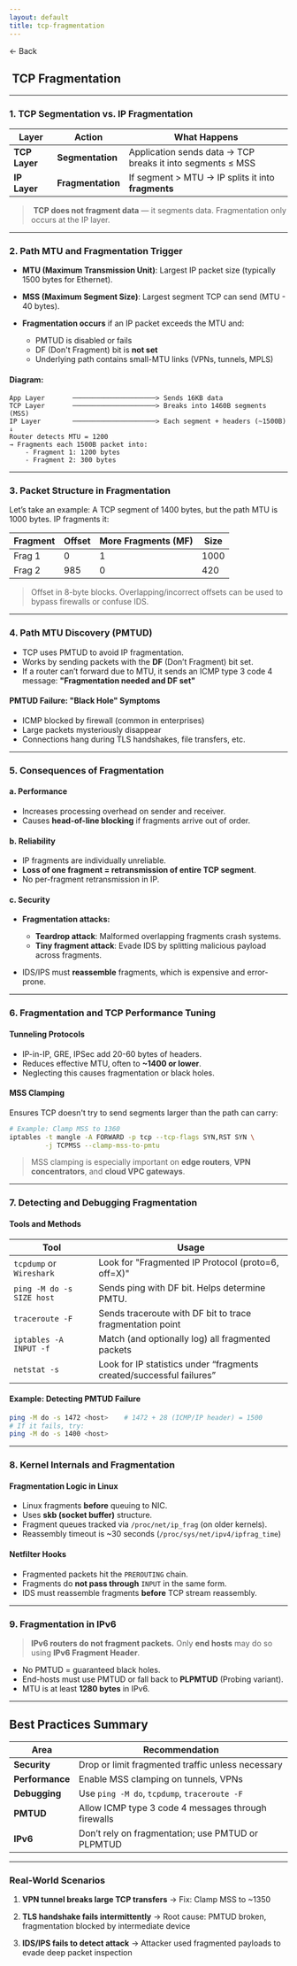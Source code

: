 ```yaml
---
layout: default
title: tcp-fragmentation
---
```


<a href="https://anish7610.github.io/technical-writeups" style="text-decoration: none;">← Back</a>


## ️ TCP Fragmentation

---

###  1. TCP Segmentation vs. IP Fragmentation

| Layer         | Action            | What Happens                                               |
| ------------- | ----------------- | ---------------------------------------------------------- |
| **TCP Layer** | **Segmentation**  | Application sends data → TCP breaks it into segments ≤ MSS |
| **IP Layer**  | **Fragmentation** | If segment > MTU → IP splits it into **fragments**         |

> ️ **TCP does not fragment data** — it segments data. Fragmentation only occurs at the IP layer.

---

###  2. Path MTU and Fragmentation Trigger

* **MTU (Maximum Transmission Unit)**: Largest IP packet size (typically 1500 bytes for Ethernet).
* **MSS (Maximum Segment Size)**: Largest segment TCP can send (MTU - 40 bytes).
* **Fragmentation occurs** if an IP packet exceeds the MTU and:

  * PMTUD is disabled or fails
  * DF (Don't Fragment) bit is **not set**
  * Underlying path contains small-MTU links (VPNs, tunnels, MPLS)

#### Diagram:

```
App Layer       ─────────────────────> Sends 16KB data
TCP Layer       ─────────────────────> Breaks into 1460B segments (MSS)
IP Layer        ─────────────────────> Each segment + headers (~1500B)
↓
Router detects MTU = 1200
→ Fragments each 1500B packet into:
    - Fragment 1: 1200 bytes
    - Fragment 2: 300 bytes
```

---

###  3. Packet Structure in Fragmentation

Let’s take an example: A TCP segment of 1400 bytes, but the path MTU is 1000 bytes. IP fragments it:

| Fragment | Offset | More Fragments (MF) | Size |
| -------- | ------ | ------------------- | ---- |
| Frag 1   | 0      | 1                   | 1000 |
| Frag 2   | 985    | 0                   | 420  |

> Offset in 8-byte blocks. Overlapping/incorrect offsets can be used to bypass firewalls or confuse IDS.

---

###  4. Path MTU Discovery (PMTUD)

* TCP uses PMTUD to avoid IP fragmentation.
* Works by sending packets with the **DF** (Don’t Fragment) bit set.
* If a router can’t forward due to MTU, it sends an ICMP type 3 code 4 message:
  **"Fragmentation needed and DF set"**

#### PMTUD Failure: "Black Hole" Symptoms

* ICMP blocked by firewall (common in enterprises)
* Large packets mysteriously disappear
* Connections hang during TLS handshakes, file transfers, etc.

---

###  5. Consequences of Fragmentation

####  a. Performance

* Increases processing overhead on sender and receiver.
* Causes **head-of-line blocking** if fragments arrive out of order.

####  b. Reliability

* IP fragments are individually unreliable.
* **Loss of one fragment = retransmission of entire TCP segment**.
* No per-fragment retransmission in IP.

####  c. Security

* **Fragmentation attacks:**

  * **Teardrop attack**: Malformed overlapping fragments crash systems.
  * **Tiny fragment attack**: Evade IDS by splitting malicious payload across fragments.
* IDS/IPS must **reassemble** fragments, which is expensive and error-prone.

---

###  6. Fragmentation and TCP Performance Tuning

####  Tunneling Protocols

* IP-in-IP, GRE, IPSec add 20-60 bytes of headers.
* Reduces effective MTU, often to **\~1400 or lower**.
* Neglecting this causes fragmentation or black holes.

####  MSS Clamping

Ensures TCP doesn't try to send segments larger than the path can carry:

```bash
# Example: Clamp MSS to 1360
iptables -t mangle -A FORWARD -p tcp --tcp-flags SYN,RST SYN \
         -j TCPMSS --clamp-mss-to-pmtu
```

> MSS clamping is especially important on **edge routers**, **VPN concentrators**, and **cloud VPC gateways**.

---

###  7. Detecting and Debugging Fragmentation

####  Tools and Methods

| Tool                      | Usage                                                                |
| ------------------------- | -------------------------------------------------------------------- |
| `tcpdump` or `Wireshark`  | Look for "Fragmented IP Protocol (proto=6, off=X)"                   |
| `ping -M do -s SIZE host` | Sends ping with DF bit. Helps determine PMTU.                        |
| `traceroute -F`           | Sends traceroute with DF bit to trace fragmentation point            |
| `iptables -A INPUT -f`    | Match (and optionally log) all fragmented packets                    |
| `netstat -s`              | Look for IP statistics under “fragments created/successful failures” |

####  Example: Detecting PMTUD Failure

```bash
ping -M do -s 1472 <host>    # 1472 + 28 (ICMP/IP header) = 1500
# If it fails, try:
ping -M do -s 1400 <host>
```

---

###  8. Kernel Internals and Fragmentation

#### Fragmentation Logic in Linux

* Linux fragments **before** queuing to NIC.
* Uses **skb (socket buffer)** structure.
* Fragment queues tracked via `/proc/net/ip_frag` (on older kernels).
* Reassembly timeout is \~30 seconds (`/proc/sys/net/ipv4/ipfrag_time`)

#### Netfilter Hooks

* Fragmented packets hit the `PREROUTING` chain.
* Fragments do **not pass through** `INPUT` in the same form.
* IDS must reassemble fragments **before** TCP stream reassembly.

---

###  9. Fragmentation in IPv6

> **IPv6 routers do not fragment packets.**
> Only **end hosts** may do so using **IPv6 Fragment Header**.

* No PMTUD = guaranteed black holes.
* End-hosts must use PMTUD or fall back to **PLPMTUD** (Probing variant).
* MTU is at least **1280 bytes** in IPv6.

---

##  Best Practices Summary

| Area            | Recommendation                                      |
| --------------- | --------------------------------------------------- |
| **Security**    | Drop or limit fragmented traffic unless necessary   |
| **Performance** | Enable MSS clamping on tunnels, VPNs                |
| **Debugging**   | Use `ping -M do`, `tcpdump`, `traceroute -F`        |
| **PMTUD**       | Allow ICMP type 3 code 4 messages through firewalls |
| **IPv6**        | Don’t rely on fragmentation; use PMTUD or PLPMTUD   |

---

###  Real-World Scenarios

1. **VPN tunnel breaks large TCP transfers**
   → Fix: Clamp MSS to \~1350

2. **TLS handshake fails intermittently**
   → Root cause: PMTUD broken, fragmentation blocked by intermediate device

3. **IDS/IPS fails to detect attack**
   → Attacker used fragmented payloads to evade deep packet inspection
